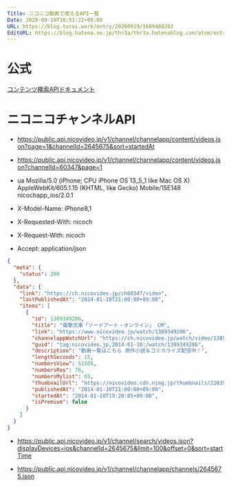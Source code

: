 ```yaml
---
Title: ニコニコ動画で使えるAPI一覧
Date: 2020-09-19T10:51:22+09:00
URL: https://blog.turai.work/entry/20200919/1600480282
EditURL: https://blog.hatena.ne.jp/thr3a/thr3a.hatenablog.com/atom/entry/26006613629659365
---
```


# 公式

[コンテンツ検索APIドキュメント](https://site.nicovideo.jp/search-api-docs/search.html)

# ニコニコチャンネルAPI

- https://public.api.nicovideo.jp/v1/channel/channelapp/content/videos.json?page=1&channelId=2645675&sort=startedAt
- https://public.api.nicovideo.jp/v1/channel/channelapp/content/videos.json?channelId=60347&page=1

- ua Mozilla/5.0 (iPhone; CPU iPhone OS 13_5_1 like Mac OS X) AppleWebKit/605.1.15 (KHTML, like Gecko) Mobile/15E148 nicochapp_ios/2.0.1
- X-Model-Name:	iPhone8,1
- X-Requested-With:	nicoch
- X-Request-With:	nicoch
- Accept:	application/json


```json
{
  "meta": {
    "status": 200
  },
  "data": {
    "link": "https://ch.nicovideo.jp/ch60347/video",
    "lastPublishedAt": "2014-01-10T21:00:00+09:00",
    "items": [
      {
        "id": 1389349206,
        "title": "電撃文庫「ソードアート・オンライン」 CM",
        "link": "https://www.nicovideo.jp/watch/1389349206",
        "channelappWatchUrl": "https://ch.nicovideo.jp/watch/video/1389349206",
        "guid": "tag:nicovideo.jp,2014-01-10:/watch/1389349206",
        "description": "動画一覧はこちら 原作小説＆コミカライズ配信中！",
        "lengthSeconds": 15,
        "numbersView": 51508,
        "numbersRes": 76,
        "numbersMylist": 65,
        "thumbnailUrl": "https://nicovideo.cdn.nimg.jp/thumbnails/22639622/22639622",
        "publishedAt": "2014-01-10T21:00:00+09:00",
        "startedAt": "2014-01-10T19:20:05+09:00",
        "isPremium": false
      }
    ]
  }
}
```

- https://public.api.nicovideo.jp/v1/channel/search/videos.json?displayDevices=ios&channelId=2645675&limit=100&offset=0&sort=startTime

- https://public.api.nicovideo.jp/v1/channel/channelapp/channels/2645675.json
